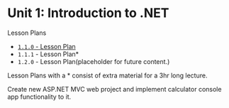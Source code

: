# Unit 1: Introduction to .NET
Lesson Plans
* [`1.1.0` - Lesson Plan](Sample_Lesson_Plan/1/LessonPlan.md)
* `1.1.1` - Lesson Plan*
* `1.2.0` - Lesson Plan(placeholder for future content.)

Lesson Plans with a * consist of extra material for a 3hr long lecture.



Create new ASP.NET MVC web project and implement calculator console app functionality to it.
